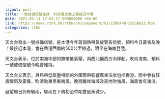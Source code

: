 ```yaml
---
layout: post
title: 一號戒備信號生效　料黃昏及晚上最接近本港
date: 2021-06-11 17:05:17.000000000 +08:00
link: https://news.rthk.hk/rthk/ch/component/k2/1595448-20210611.htm
categories: rthk
---
```


天文台發出一號戒備信號，是本港今年首個熱帶氣旋警告信號，預料今日黃昏及晚上最接近本港，會在香港西南約500公里掠過，明早在海南登陸。

天文台表示，位於南海中部的熱帶低氣壓，向西北偏西方向移動，吹向海南，預料一號戒備信號今晚會維持。

天文台又表示，與熱帶低氣壓相關的外圍雨帶影響廣東沿岸包括香港，間中會有狂風驟雨及雷暴，吹清勁東至東南風，晚間離岸海域及高地吹強風，海面會有湧浪。

展望周日仍有驟雨，驟雨在下周初至中期會逐漸減少。
